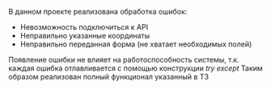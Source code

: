 В данном проекте реализована обработка ошибок:
- Невозможность подключиться к API
- Неправильно указанные координаты
- Неправильно переданная форма (не хватает необходимых полей)

Появление ошибки не влияет на работоспособность системы, т.к. каждая ошибка 
отлавливается с помощью конструкции *try    except*
Таким образом реализован полный функционал указанный в ТЗ
